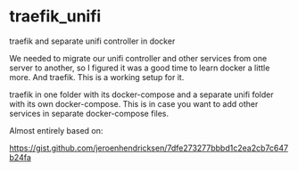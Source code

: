 # traefik_unifi
traefik and separate unifi controller in docker

We needed to migrate our unifi controller and other services from one server to another, so I figured it was a good time to learn docker a little more.  And traefik.
This is a working setup for it.

traefik in one folder with its docker-compose and a separate unifi folder with its own docker-compose.
This is in case you want to add other services in separate docker-compose files.

Almost entirely based on:

https://gist.github.com/jeroenhendricksen/7dfe273277bbbd1c2ea2cb7c647b24fa
